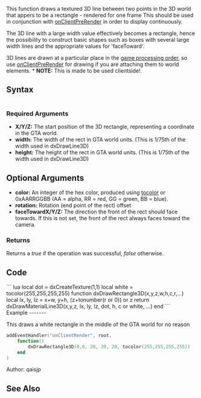 This function draws a textured 3D line between two points in the 3D world that appers to be a rectangle - rendered for one frame This should be used in conjunction with [onClientPreRender](/onClientPreRender.md "wikilink") in order to display continuously.

The 3D line with a large width value effectively becomes a rectangle, hence the possibility to construct basic shapes such as boxes with several large width lines and the appropriate values for 'faceToward'.

3D lines are drawn at a particular place in the [game processing order](/Game_Processing_Order.md "wikilink"), so use [onClientPreRender](/onClientPreRender.md "wikilink") for drawing if you are attaching them to world elements.
\* **NOTE:** This is made to be used clientside!.

Syntax
------

``` lua
```

### Required Arguments

-   **X/Y/Z:** The start position of the 3D rectangle, representing a coordinate in the GTA world.
-   **width:** The width of the rect in GTA world units. (This is 1/75th of the width used in dxDrawLine3D)
-   **height:** The height of the rect in GTA world units. (This is 1/75th of the width used in dxDrawLine3D)

Optional Arguments
------------------

-   **color:** An integer of the hex color, produced using [tocolor](/tocolor.md "wikilink") or 0xAARRGGBB (AA = alpha, RR = red, GG = green, BB = blue).
-   **rotation:** Rotation (end point of the rect) offset
-   **faceTowardX/Y/Z:** The direction the front of the rect should face towards. If this is not set, the front of the rect always faces toward the camera.

### Returns

Returns a *true* if the operation was successful, *false* otherwise.

Code
----

<section name="Clientside script" class="client" show="true">
``` lua
local dot = dxCreateTexture(1,1)
local white = tocolor(255,255,255,255)
function dxDrawRectangle3D(x,y,z,w,h,c,r,...)
        local lx, ly, lz = x+w, y+h, (z+tonumber(r or 0)) or z
    return dxDrawMaterialLine3D(x,y,z, lx, ly, lz, dot, h, c or white, ...)
end
```

</section>
Example
-------

This draws a white rectangle in the middle of the GTA world for no reason

``` lua
addEventHandler("onClientRender", root,
    function()
        dxDrawRectangle3D(0,0, 20, 20, 20, tocolor(255,255,255,255))
    end
)
```

Author: qaisjp

See Also
--------
